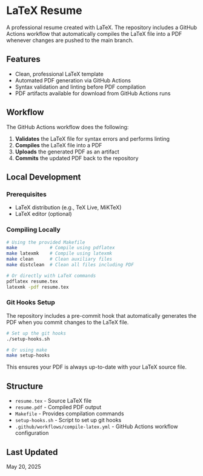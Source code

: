 # LaTeX Resume

A professional resume created with LaTeX. The repository includes a GitHub Actions workflow that automatically compiles the LaTeX file into a PDF whenever changes are pushed to the main branch.

## Features

- Clean, professional LaTeX template
- Automated PDF generation via GitHub Actions
- Syntax validation and linting before PDF compilation
- PDF artifacts available for download from GitHub Actions runs

## Workflow

The GitHub Actions workflow does the following:

1. **Validates** the LaTeX file for syntax errors and performs linting
2. **Compiles** the LaTeX file into a PDF
3. **Uploads** the generated PDF as an artifact
4. **Commits** the updated PDF back to the repository

## Local Development

### Prerequisites

- LaTeX distribution (e.g., TeX Live, MiKTeX)
- LaTeX editor (optional)

### Compiling Locally

```bash
# Using the provided Makefile
make            # Compile using pdflatex
make latexmk    # Compile using latexmk
make clean      # Clean auxiliary files
make distclean  # Clean all files including PDF

# Or directly with LaTeX commands
pdflatex resume.tex
latexmk -pdf resume.tex
```

### Git Hooks Setup

The repository includes a pre-commit hook that automatically generates the PDF when you commit changes to the LaTeX file.

```bash
# Set up the git hooks
./setup-hooks.sh

# Or using make
make setup-hooks
```

This ensures your PDF is always up-to-date with your LaTeX source file.

## Structure

- `resume.tex` - Source LaTeX file
- `resume.pdf` - Compiled PDF output
- `Makefile` - Provides compilation commands
- `setup-hooks.sh` - Script to set up git hooks
- `.github/workflows/compile-latex.yml` - GitHub Actions workflow configuration

## Last Updated

May 20, 2025
